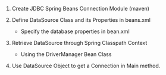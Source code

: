 1. Create JDBC Spring Beans Connection Module (maven)


2. Define DataSource Class and its Properties in beans.xml
   - Specify the database properties in bean.xml


3. Retrieve DataSource through Spring Classpath Context
   - Using the DriverManager Bean Class


4. Use DataSource Object to get a Connection in Main method.  

